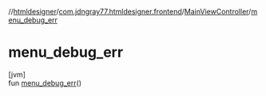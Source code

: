 //[htmldesigner](../../../index.md)/[com.jdngray77.htmldesigner.frontend](../index.md)/[MainViewController](index.md)/[menu_debug_err](menu_debug_err.md)

# menu_debug_err

[jvm]\
fun [menu_debug_err](menu_debug_err.md)()
